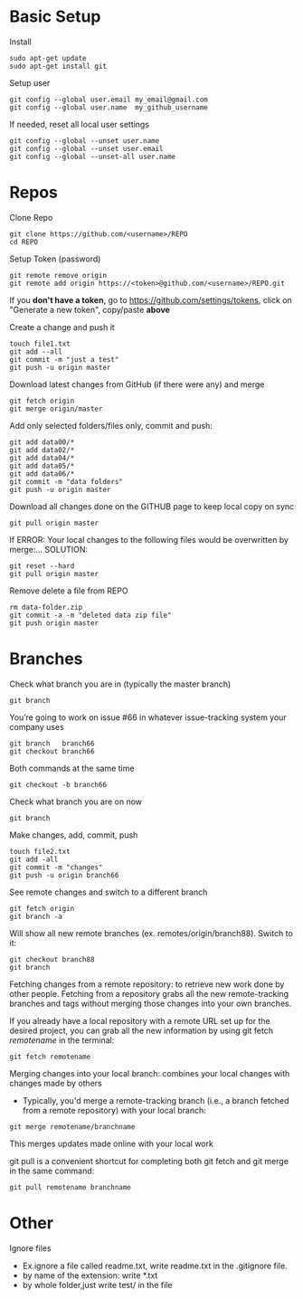 
# Basic Setup

Install 
```
sudo apt-get update
sudo apt-get install git
```

Setup user
```
git config --global user.email my_email@gmail.com
git config --global user.name  my_github_username
```

If needed, reset all local user settings
```
git config --global --unset user.name
git config --global --unset user.email
git config --global --unset-all user.name
```

# Repos

Clone Repo
```
git clone https://github.com/<username>/REPO
cd REPO
```

Setup Token (password)
```
git remote remove origin
git remote add origin https://<token>@github.com/<username>/REPO.git
```

If you **don't have a token**, go to https://github.com/settings/tokens, click on "Generate a new token", copy/paste <token> **above**
    

Create a change and push it
```
touch file1.txt
git add --all
git commit -m "just a test"
git push -u origin master
```

Download latest changes from GitHub (if there were any) and merge
```
git fetch origin
git merge origin/master
```

Add only selected folders/files only, commit and push:
```
git add data00/*
git add data02/*
git add data04/*
git add data05/*
git add data06/*
git commit -m "data folders"
git push -u origin master
```

Download all changes done on the GITHUB page to keep local copy on sync
```
git pull origin master
```

If ERROR: Your local changes to the following files would be overwritten by merge:... SOLUTION:
```
git reset --hard
git pull origin master
```

Remove delete a file from REPO
```
rm data-folder.zip
git commit -a -m "deleted data zip file"
git push origin master
```

# Branches

Check what branch you are in (typically the master branch)
```
git branch
```

You’re going to work on issue #66 in whatever issue-tracking system your company uses
```
git branch   branch66
git checkout branch66
```

Both commands at the same time
```
git checkout -b branch66
```

Check what branch you are on now
```
git branch
```

Make changes, add, commit, push
```
touch file2.txt
git add -all
git commit -m "changes"
git push -u origin branch66
```

See remote changes and switch to a different branch
```
git fetch origin
git branch -a
```

Will show all new remote branches (ex. remotes/origin/branch88). Switch to it:
```
git checkout branch88
git branch    
```

Fetching changes from a remote repository: to retrieve new work done by other people. Fetching from a repository grabs all the new remote-tracking branches and tags without merging those changes into your own branches.

If you already have a local repository with a remote URL set up for the desired project, you can grab all the new information by using git fetch *remotename* in the terminal:
```
git fetch remotename
```

Merging changes into your local branch: combines your local changes with changes made by others
* Typically, you'd merge a remote-tracking branch (i.e., a branch fetched from a remote repository) with your local branch:
```
git merge remotename/branchname
```
This merges updates made online with your local work

    
git pull is a convenient shortcut for completing both git fetch and git merge in the same command:
```
git pull remotename branchname
```
    
    
    
# Other

Ignore files
* Ex.ignore a file called readme.txt, write readme.txt in the .gitignore file.
* by name of the extension: write *.txt
* by whole folder,just write test/ in the file


